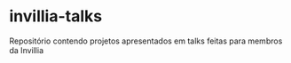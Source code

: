 # invillia-talks

Repositório contendo projetos apresentados em talks feitas para membros da Invillia
